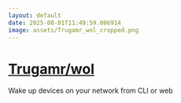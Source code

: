 ```yaml
---
layout: default
date: 2025-08-01T11:49:59.086914
image: assets/Trugamr_wol_cropped.png
---
```


# [Trugamr/wol](https://github.com/Trugamr/wol)

Wake up devices on your network from CLI or web
